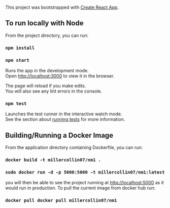 This project was bootstrapped with [Create React App](https://github.com/facebook/create-react-app).

## To run locally with Node

From the project directory, you can run:

### `npm install`
### `npm start`

Runs the app in the development mode.<br>
Open [http://localhost:3000](http://localhost:3000) to view it in the browser.

The page will reload if you make edits.<br>
You will also see any lint errors in the console.

### `npm test`

Launches the test runner in the interactive watch mode.<br>
See the section about [running tests](https://facebook.github.io/create-react-app/docs/running-tests) for more information.

## Building/Running a Docker Image

From the application directory containing Dockerfile, you can run:

### `docker build -t millercollin07/nm1 .`
### `sudo docker run -d -p 5000:5000 -t millercollin07/nm1:latest`

you will then be able to see the project running at [http://localhost:5000](http://localhost:5000) as it would run in production.
To pull the current image from docker hub run:

### `docker pull docker pull millercollin07/nm1`


